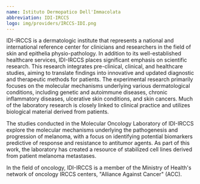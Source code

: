 ```yaml
---
name: Istituto Dermopatico Dell'Immacolata
abbreviation: IDI-IRCCS
logo: img/providers/IRCCS-IDI.png
---
```


IDI-IRCCS is a dermatologic institute that represents a national and international reference center for clinicians and researchers in the field of skin and epithelia physio-pathology. In addition to its well-established healthcare services, IDI-IRCCS places significant emphasis on scientific research. This research integrates pre-clinical, clinical, and healthcare studies, aiming to translate findings into innovative and updated diagnostic and therapeutic methods for patients.
The experimental research primarily focuses on the molecular mechanisms underlying various dermatological conditions, including genetic and autoimmune diseases, chronic inflammatory diseases, ulcerative skin conditions, and skin cancers. Much of the laboratory research is closely linked to clinical practice and utilizes biological material derived from patients.

The studies conducted in the Molecular Oncology Laboratory of IDI-IRCCS explore the molecular mechanisms underlying the pathogenesis and progression of melanoma, with a focus on identifying potential biomarkers predictive of response and resistance to antitumor agents. As part of this work, the laboratory has created a resource of stabilized cell lines derived from patient melanoma metastases.

In the field of oncology, IDI-IRCCS is a member of the Ministry of Health's network of oncology IRCCS centers, "Alliance Against Cancer" (ACC).
